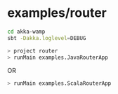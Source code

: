# examples/router

```bash
cd akka-wamp
sbt -Dakka.loglevel=DEBUG

> project router
> runMain examples.JavaRouterApp
```

OR

```bash
> runMain examples.ScalaRouterApp
```